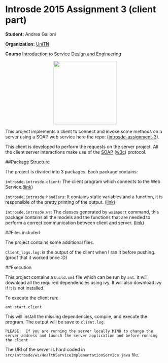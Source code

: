 
# Introsde 2015 Assignment 3 (client part)

**Student:** Andrea Galloni

**Organization:** [UniTN](http://www.unitn.it/en)

**Course** [Introduction to Service Design and Engineering](https://sites.google.com/site/introsdeunitn/)

<p align="center">
  <img src="http://www.cliparthut.com/clip-arts/512/cartoon-soap-bar-512266.png" width="200">
</p>


This project implements a client to connect and invoke some methods on a server using a SOAP web service here the repo: ([introsde-assignment-3](https://github.com/sn1p3r46/introsde-2015-assignment-3)).

This client is developed to perform the requests on the server project. All the client server interactions make use of the [SOAP](https://en.wikipedia.org/wiki/SOAP)  ([w3c](http://www.w3schools.com/xml/xml_soap.asp)) protocol.


##Package Structure

The project is divided into 3 packages. Each package contains:

`introsde.introsde.client`: The client program which connects to the Web Service.([link](https://github.com/sn1p3r46/introsde-2015-assignment-3-client/tree/master/src/introsde/client))

`introsde.introsde.handlers`: It contains static variables and a function, it is responsible of the pretty printing of the output. ([link](https://github.com/sn1p3r46/introsde-2015-assignment-3-client/tree/master/src/introsde/handlers))

`introsde.introsde.ws`: The classes generated by `wsimport` command, this package contains all the models and the functions that are needed to perform a correct communication between client and server. ([link](https://github.com/sn1p3r46/introsde-2015-assignment-3-client/tree/master/src/introsde/ws))

##Files included

The project contains some additional files.

`Client_logs.log`: is the output of the client when I ran it before pushing. (proof that it worked once :D)

##Execution

This project contains a `build.xml` file which can be run by `ant`. It will download all the required dependencies using ivy. It will also download ivy if it is not installed.

To execute the client run:
```
ant start.client
```

This will install the missing dependencies, compile, and execute the program. The output will be save to `client.log`.

`PLEASE:  If you are running the server locally MIND to change the server address and launch the server application and before running the client`

The URI of the server is hard coded in `src/introsde/ws/HealthServiceImplementationService.java` file.

